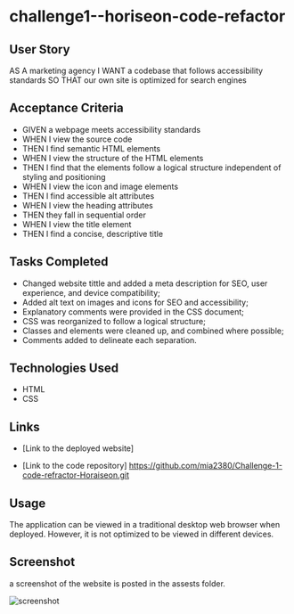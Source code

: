 # challenge1--horiseon-code-refactor
## User Story

AS A marketing agency
I WANT a codebase that follows accessibility standards
SO THAT our own site is optimized for search engines

## Acceptance Criteria

- GIVEN a webpage meets accessibility standards
- WHEN I view the source code
- THEN I find semantic HTML elements
- WHEN I view the structure of the HTML elements
- THEN I find that the elements follow a logical structure independent of styling and positioning
- WHEN I view the icon and image elements
- THEN I find accessible alt attributes
- WHEN I view the heading attributes
- THEN they fall in sequential order
- WHEN I view the title element
- THEN I find a concise, descriptive title

## Tasks Completed

- Changed website tittle and added a meta description for SEO, user experience, and device compatibility;
- Added alt text on images and icons for SEO and accessibility;
- Explanatory comments were provided in the CSS document;
- CSS was reorganized to follow a logical structure;
- Classes and elements were cleaned up, and combined where possible;
- Comments added to delineate each separation.

## Technologies Used

- HTML
- CSS

## Links

- [Link to the deployed website]

- [Link to the code repository] https://github.com/mia2380/Challenge-1-code-refractor-Horaiseon.git

## Usage

The application can be viewed in a traditional desktop web browser when deployed. However, it is not optimized to be viewed in different devices.

## Screenshot

a screenshot of the website is posted in the assests folder.

![screenshot](https://user-images.githubusercontent.com/112995643/204113773-eb5d1a35-3ed9-4731-ba57-19cd5dbacfd8.jpeg)


##
